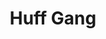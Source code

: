 ---
pid: llg175
title: Huff Gang
location_transcription: Boulter Street
coordinates: "[-75.278213034602, 40.147257572093]"
zipcode: '19422'
gen_neighborhood: 
neighborhood: 
outside_phl: 'Blue Bell PA '
age: '15'
age_range: 13-19
instagram: 
image_file_name: llg_175.jpg
proposal_transcription: HUFF
topic: Unknown,Youth
topic_summary: 0, 0
type: Conceptual,Other No Form
keywords_other: Huff Gang, self-celebration
credit: 
image_labels: 
twitter: 
facebook: 
permalink: "/monuments/llg175/"
layout: item-page
---